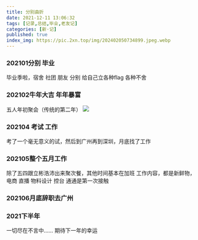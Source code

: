 ```yaml
---
title: 分别曲折
date: 2021-12-11 13:06:32
tags: [记录,总结,毕业,老友记]
categories: [新·记]
published: true
index_img: https://pic.2xn.top/img/202402050734899.jpeg.webp
---
```

### 202101分别 毕业
毕业季啦，宿舍 社团 朋友 分别
给自己立各种flag
各种不舍
### 202102牛年大吉 年年暴富
五人年初聚会（传统的第二年）
![](https://pic.2xn.top/img/202402050734899.jpeg.webp)

### 202104 考试 工作
考了一个毫无意义的试，然后到广州再到深圳，月底找了工作
### 202105整个五月工作
除了五四跟立彬浩沛出来聚次餐，其他时间基本在加班
工作内容，都是新鲜物，电商 直播 物料设计 控台 通通是第一次接触
### 202106月底辞职去广州
### 2021下半年
一切尽在不言中……
期待下一年的幸运
